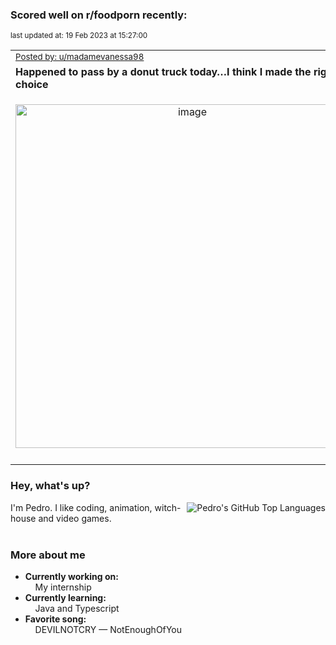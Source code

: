 ### Scored well on r/foodporn recently:

<p align="left"><sub>last updated at: 19 Feb 2023 at 15:27:00</sub></p>

|   |
| --- |
| <sub>[Posted by: u/madamevanessa98][source]</sub> |
| **Happened to pass by a donut truck today…I think I made the right choice** | 
|<p align="center"> <img alt="image" src="https://i.redd.it/1ktq8plzc1ja1.jpg" width="550" /> </p>|
|   |

### Hey, what's up?
<img align="right" alt="Pedro's GitHub Top Languages" src="https://github-readme-stats.vercel.app/api/top-langs/?username=PedrosUsername&exclude_repo=HW2&layout=compact" />

I'm Pedro. I like coding, animation, witch-house and video games.<br><br>

### More about me
- **Currently working on:**  
&nbsp;&nbsp;&nbsp;&nbsp;My internship
- **Currently learning:**  
&nbsp;&nbsp;&nbsp;&nbsp;Java and Typescript
- **Favorite song:**  
&nbsp;&nbsp;&nbsp;&nbsp;DEVILNOTCRY — NotEnoughOfYou<br><br>

  



  
  
  
[linkedin]: https://linkedin.com/in/pedro-h-r-gomes-8a487b14a/
[gmail]: mailto:pilique11@gmail.com
[source]: https://reddit.com/r/FoodPorn/comments/115mgch/happened_to_pass_by_a_donut_truck_todayi_think_i/
[redditAPI]: https://www.reddit.com/dev/api/